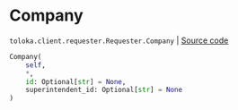 # Company
`toloka.client.requester.Requester.Company` | [Source code](https://github.com/Toloka/toloka-kit/blob/v1.1.1/src/client/requester.py#L19)

```python
Company(
    self,
    *,
    id: Optional[str] = None,
    superintendent_id: Optional[str] = None
)
```

